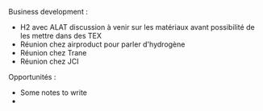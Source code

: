 Business development :
- H2 avec ALAT discussion à venir sur les matériaux avant possibilité de les mettre dans des TEX
- Réunion chez airproduct pour parler d'hydrogène
- Réunion chez Trane
- Réunion chez JCI

Opportunités :
- Some notes to write
- 
